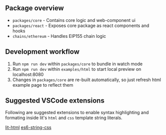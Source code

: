 ## Package overview

- `packages/core` - Contains core logic and web-component ui
- `packages/react` - Exposes core package as react components and hooks
- `chains/ethereum` - Handles EIP155 chain logic

## Development workflow

1. Run `npm run dev` within `packages/core` to bundle in watch mode
2. Run `npm run dev` within `examples/html` to start local preview on localhost:8080
3. Changes in `packages/core` are re-built automatically, so just refresh html example page to reflect them

## Suggested VSCode extensions

Following are suggested extensions to enable syntax highlighting and formating inside lit's `html` and `css` template string literals.

[lit-html](https://marketplace.visualstudio.com/items?itemName=bierner.lit-html)
[es6-string-css](https://marketplace.visualstudio.com/items?itemName=bashmish.es6-string-css)
